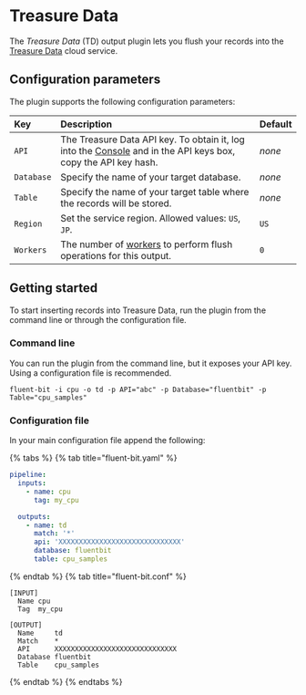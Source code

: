 # Treasure Data

The _Treasure Data_ (TD) output plugin lets you flush your records into the [Treasure Data](http://treasuredata.com) cloud service.

## Configuration parameters

The plugin supports the following configuration parameters:

| Key | Description | Default |
|:--- |:----------- |:--------|
| `API` | The Treasure Data API key. To obtain it, log into the [Console](https://console.treasuredata.com) and in the API keys box, copy the API key hash. | _none_ |
| `Database` | Specify the name of your target database. | _none_ |
| `Table` | Specify the name of your target table where the records will be stored. | _none_ |
| `Region` | Set the service region. Allowed values: `US`, `JP`. | `US` |
| `Workers`  | The number of [workers](../../administration/multithreading.md#outputs) to perform flush operations for this output. | `0` |

## Getting started

To start inserting records into Treasure Data, run the plugin from the command line or through the configuration file.

### Command line

You can run the plugin from the command line, but it exposes your API key. Using a
configuration file is recommended.

```shell
fluent-bit -i cpu -o td -p API="abc" -p Database="fluentbit" -p Table="cpu_samples"
```

### Configuration file

In your main configuration file append the following:

{% tabs %}
{% tab title="fluent-bit.yaml" %}

```yaml
pipeline:
  inputs:
    - name: cpu
      tag: my_cpu

  outputs:
    - name: td
      match: '*'
      api: 'XXXXXXXXXXXXXXXXXXXXXXXXXXXXXX'
      database: fluentbit
      table: cpu_samples
```

{% endtab %}
{% tab title="fluent-bit.conf" %}


```text
[INPUT]
  Name cpu
  Tag  my_cpu

[OUTPUT]
  Name     td
  Match    *
  API      XXXXXXXXXXXXXXXXXXXXXXXXXXXXXX
  Database fluentbit
  Table    cpu_samples
```

{% endtab %}
{% endtabs %}
